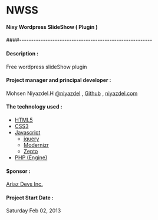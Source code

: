 NWSS
=========
#### Nixy Wordpress SlideShow ( Plugin )
####--------------------------------------------------------
#### Description :
Free wordpress slideShow plugin
#### Project manager and principal developer :
Mohsen Niyazdel.H    [@niyazdel](http://twitter.com/niyazdel) , [Github](http://github.com/mohs3n) , [niyazdel.com](http://www.niyazdel.com)
#### The technology used :
* [HTML5](http://www.w3c.org/html5)
* [CSS3](http://www.w3c.org/css3)
* [Javascript](http://en.wikipedia.org/wiki/Javascript)
    * [jquery](http://www.jquery.com)
    * [Modernizr](http://modernizr.com/)
    * [Zepto](http://zeptojs.com/)
*  [PHP (Engine)](http://www.php.net)

#### Sponsor :
 [Ariaz Devs Inc.](http://www.ariazdevs.com)
#### Project Start Date :
Saturday Feb 02, 2013
